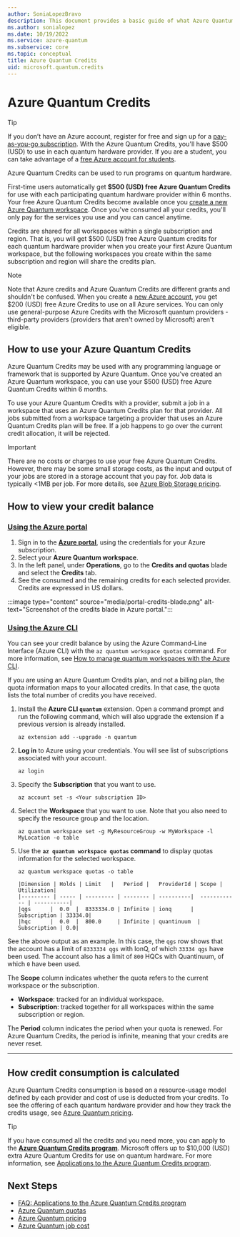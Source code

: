 ```yaml
---
author: SoniaLopezBravo
description: This document provides a basic guide of what Azure Quantum Credits are, how to use them, and how to review credit balance 
ms.author: sonialopez
ms.date: 10/19/2022
ms.service: azure-quantum
ms.subservice: core
ms.topic: conceptual
title: Azure Quantum Credits
uid: microsoft.quantum.credits
---
```


# Azure Quantum Credits

> [!Tip]
> If you don’t have an Azure account, register for free and sign up for a [pay-as-you-go subscription](https://azure.microsoft.com/pricing/purchase-options/pay-as-you-go). With the Azure Quantum Credits, you'll have $500 (USD) to use in each quantum hardware provider. If you are a student, you can take advantage of a [free Azure account for students](https://azure.microsoft.com/free/students/).

Azure Quantum Credits can be used to run programs on quantum hardware.

First-time users automatically get **$500 (USD) free Azure Quantum Credits** for use with each participating quantum hardware provider within 6 months. Your free Azure Quantum Credits become available once you [create a new Azure Quantum workspace](xref:microsoft.quantum.how-to.workspace). Once you've consumed all your credits, you'll only pay for the services you use and you can cancel anytime.

Credits are shared for all workspaces within a single subscription and region. That is, you will get $500 (USD) free Azure Quantum credits for each quantum hardware provider when you create your first Azure Quantum workspace, but the following workspaces you create within the same subscription and region will share the credits plan.

> [!NOTE]
> Note that Azure credits and Azure Quantum Credits are different grants and shouldn't be confused. When you create a [new Azure account](https://azure.microsoft.com/free/), you get $200 (USD) free Azure Credits to use on all Azure services. You can only use general-purpose Azure Credits with the Microsoft quantum providers - third-party providers (providers that aren't owned by Microsoft) aren't eligible.

## How to use your Azure Quantum Credits

Azure Quantum Credits may be used with any programming language or framework that is supported by Azure Quantum. Once you've created an Azure Quantum workspace, you can use your $500 (USD) free Azure Quantum Credits within 6 months.

To use your Azure Quantum Credits with a provider, submit a job in a workspace that uses an Azure Quantum Credits plan for that provider. All jobs submitted from a workspace targeting a provider that uses an Azure Quantum Credits plan will be free. If a job happens to go over the current credit allocation, it will be rejected.



> [!IMPORTANT]
> There are no costs or charges to use your free Azure Quantum Credits. However, there may be some small storage costs, as the input and output of your jobs are stored in a storage account that you pay for. Job data is typically <1MB per job. 
> For more details, see [Azure Blob Storage pricing](https://azure.microsoft.com/pricing/details/storage/blobs/).

## How to view your credit balance 

### [Using the Azure portal](#tab/tabid-portal)

1. Sign in to the [**Azure portal**](https://portal.azure.com), using the credentials for your Azure subscription.
2. Select your **Azure Quantum workspace**.
3. In the left panel, under **Operations**, go to the **Credits and quotas** blade and select the **Credits** tab. 
4. See the consumed and the remaining credits for each selected provider. Credits are expressed in US dollars. 

 :::image type="content" source="media/portal-credits-blade.png" alt-text="Screenshot of the credits blade in Azure portal.":::
 
### [Using the Azure CLI](#tab/tabid-cli)

You can see your credit balance by using the Azure Command-Line Interface (Azure CLI) with the `az quantum workspace quotas` command. For more information, see [How to manage quantum workspaces with the Azure CLI](xref:microsoft.quantum.workspaces-cli).

If you are using an Azure Quantum Credits plan, and not a billing plan, the quota information maps to your allocated credits. In that case, the quota lists the total number of credits you have received. 

1. Install the **Azure CLI `quantum`** extension. Open a command prompt and run the following command, which will also upgrade the extension if a previous version is already installed.

    ```azurecli
    az extension add --upgrade -n quantum
    ```

1. **Log in** to Azure using your credentials. You will see list of subscriptions associated with your account.

   ```azurecli
   az login
   ```

1. Specify the **Subscription** that you want to use.

   ```azurecli
   az account set -s <Your subscription ID>
   ```
1. Select the **Workspace** that you want to use. Note that you also need to specify the resource group and the location.

   ```azurecli
   az quantum workspace set -g MyResourceGroup -w MyWorkspace -l MyLocation -o table
   ```
1. Use the **`az quantum workspace quotas` command** to display quotas information for the selected workspace.

    ```azurecli
    az quantum workspace quotas -o table
    ```

    ```output
    |Dimension | Holds | Limit   |   Period |   ProviderId | Scope | Utilization|
    |--------- | ----- | --------- | -------- | ----------|  ------------ | -----------|
    |qgs      |  0.0  |  8333334.0 | Infinite | ionq      |  Subscription | 33334.0|
    |hqc      |  0.0  |  800.0     | Infinite | quantinuum  | Subscription | 0.0|
    ```

See the above output as an example. In this case, the `qgs` row shows that the account has a limit of `8333334 qgs` with IonQ, of which `33334 qgs` have been used. The account also has a limit of `800` HQCs with Quantinuum, of which `0` have been used.

The **Scope** column indicates whether the quota refers to the current workspace or the subscription.

- **Workspace**: tracked for an individual workspace.
- **Subscription**: tracked together for all workspaces within the same subscription or region.

The **Period** column indicates the period when your quota is renewed. For Azure Quantum Credits, the period is infinite, meaning that your credits are never reset.
***

## How credit consumption is calculated

Azure Quantum Credits consumption is based on a resource-usage model defined by each provider and cost of use is deducted from your credits. To see the offering of each quantum hardware provider and how they track the credits usage, see [Azure Quantum pricing](xref:microsoft.quantum.providers-pricing).

> [!TIP]
> If you have consumed all the credits and you need more, you can apply to the [**Azure Quantum Credits program**](https://aka.ms/aq/credits). Microsoft offers up to $10,000 (USD) extra Azure Quantum Credits for use on quantum hardware. For more information, see [Applications to the Azure Quantum Credits program](xref:microsoft.quantum.credits.credits-faq).

## Next Steps

- [FAQ: Applications to the Azure Quantum Credits program](xref:microsoft.quantum.credits.credits-faq)
- [Azure Quantum quotas](xref:microsoft.quantum.quotas)
- [Azure Quantum pricing](xref:microsoft.quantum.providers-pricing)
- [Azure Quantum job cost](xref:microsoft.quantum.azure.job-costs)
